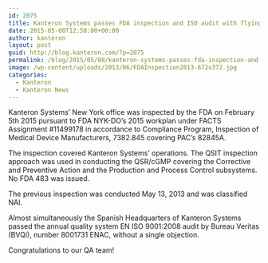 ```yaml
---
id: 2075
title: Kanteron Systems passes FDA inspection and ISO audit with flying colors
date: 2015-05-08T12:58:00+00:00
author: kanteron
layout: post
guid: http://blog.kanteron.com/?p=2075
permalink: /blog/2015/05/08/kanteron-systems-passes-fda-inspection-and-iso-audit-with-flying-colors/
image: /wp-content/uploads/2013/06/FDAInspection2013-672x372.jpg
categories:
  - Kanteron
  - Kanteron News
---
```

Kanteron Systems&#8217; New York office was inspected by the FDA on February 5th 2015 pursuant to FDA NYK-DO&#8217;s 2015 workplan under FACTS Assignment #11499178 in accordance to Compliance Program, Inspection of Medical Device Manufacturers, 7382.845 covering PAC&#8217;s 82845A.

The inspection covered Kanteron Systems&#8217; operations. The QSIT inspection approach was used in conducting the QSR/cGMP covering the Corrective and Preventive Action and the Production and Process Control subsystems. No FDA 483 was issued.

The previous inspection was conducted May 13, 2013 and was classified NAI.

Almost simultaneously the Spanish Headquarters of Kanteron Systems passed the annual quality system EN ISO 9001:2008 audit by Bureau Veritas (BVQi), number 8001731 ENAC, without a single objection.

Congratulations to our QA team!